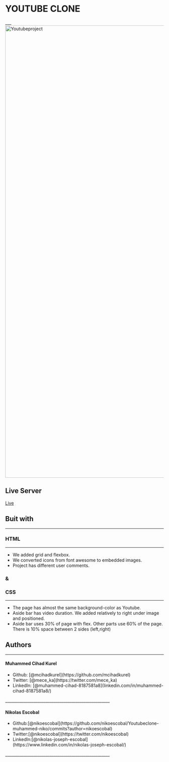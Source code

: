 # YOUTUBE CLONE
___<img width="1436" alt="Youtubeproject" src="https://user-images.githubusercontent.com/62937819/84387437-91511900-ac25-11ea-956e-83f3a838f586.png">

## Live Server
[Live](https://rawcdn.githack.com/nikoescobal/Youtubeclone-muhammed-niko/1ec1d4a82ec7dba819f83c87510ed9cff0865eba/index.html)
## Buit with
____________________________________________________
### HTML
____________________________________________________

<ul>
<li>We added grid and flexbox.</li>
<li>We converted icons from font awesome to embedded images.</li>
<li>Project has different user comments.</li>
</ul>

### &
### CSS
____________________________________________________
 <ul>
 <li>The page has almost the same background-color as Youtube.</li>
 <li>Aside bar has video duration. We added relatively to right under image and positioned.</li>
 <li>Aside bar uses 30% of page with flex. Other parts use 60% of the page. There is 10% space between 2 sides (left,right)</li>
 </ul>
 
 

## Authors 
____________________________________________________
#### Muhammed Cihad Kurel
<ul>
<li>Github: [@mcihadkurel](https://github.com/mcihadkurel)</li>
<li>Twitter: [@mece_ka](https://twitter.com/mece_ka)</li>
<li>LinkedIn: [@muhammed-cihad-8187581a8](linkedin.com/in/muhammed-cihad-8187581a8/)</li>
</ul>
____________________________________________________

#### Nikolas Escobal
<ul>
<li>Github:[@nikoescobal](https://github.com/nikoescobal/Youtubeclone-muhammed-niko/commits?author=nikoescobal)</li>
<li>Twitter:[@nikoescobal](https://twitter.com/nikoescobal)</li>
<li>LinkedIn:[@nikolas-joseph-escobal](https://www.linkedin.com/in/nikolas-joseph-escobal/)</li>
</ul>
____________________________________________________

